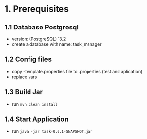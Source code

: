 # 1. Prerequisites

## 1.1 Database Postgresql
- version: (PostgreSQL) 13.2
- create a database with name: task_manager


## 1.2 Config files
- copy <name>-template.properties file to <name>.properties (test and aplication)
- replace vars

## 1.3 Build Jar
- run `mvn clean install`

## 1.4 Start Application
- run `java -jar task-0.0.1-SNAPSHOT.jar`